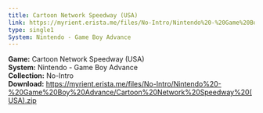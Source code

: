 ```yaml
---
title: Cartoon Network Speedway (USA)
link: https://myrient.erista.me/files/No-Intro/Nintendo%20-%20Game%20Boy%20Advance/Cartoon%20Network%20Speedway%20(USA).zip
type: single1
System: Nintendo - Game Boy Advance
---
```

<b>Game:</b> Cartoon Network Speedway (USA)<br>
<b>System:</b> Nintendo - Game Boy Advance<br>
<b>Collection:</b> No-Intro<br>
<b>Download:</b> https://myrient.erista.me/files/No-Intro/Nintendo%20-%20Game%20Boy%20Advance/Cartoon%20Network%20Speedway%20(USA).zip